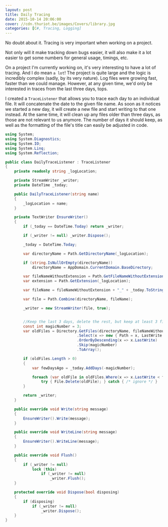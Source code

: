 ```yaml
---
layout: post
title: Daily Tracing
date: 2015-10-14 20:06:00
cover: //cdn.thuriot.be/images/Covers/library.jpg
categories: [C#, Tracing, Logging]
---
```


No doubt about it. Tracing is very important when working on a project.

Not only will it make tracking down bugs easier, it will also make it a lot easier to get some numbers for general usage, timings, etc.

On a project I'm currently working on, it's very interesting to have a lot of tracing. And I do mean `a lot`! The project is quite large and the logic is incredibly complex (sadly, by its very nature). Log files were growing fast, faster than we could manage. However, at any given time, we'd only be interested in traces from the last three days, tops.

I created a `TraceListener` that allows you to trace each day to an individual file. It will concatenate the date to the given file name. As soon as it notices we started a new day, it will create a new file and start writing to that one instead. At the same time, it will clean up any files older than three days, as those are not relevant to us anymore. The number of days it should keep, as well as the formatting of the file's title can easily be adjusted in code.

```csharp
using System;
using System.Diagnostics;
using System.IO;
using System.Linq;
using System.Reflection;

public class DailyTraceListener : TraceListener
{
    private readonly string _logLocation;

    private StreamWriter _writer;
    private DateTime _today;

    public DailyTraceListener(string name)
    {
        _logLocation = name;
    }

    private TextWriter EnsureWriter()
    {
        if (_today == DateTime.Today) return _writer;

        if (_writer != null) _writer.Dispose();

        _today = DateTime.Today;

        var directoryName = Path.GetDirectoryName(_logLocation);

        if (string.IsNullOrEmpty(directoryName))
            directoryName = AppDomain.CurrentDomain.BaseDirectory;

        var fileNameWithoutExtension = Path.GetFileNameWithoutExtension(_logLocation);
        var extension = Path.GetExtension(_logLocation);

        var fileName = fileNameWithoutExtension + "_" + _today.ToString("yyyyMMdd") + extension;

        var file = Path.Combine(directoryName, fileName);

        _writer = new StreamWriter(file, true);


        //Keep the last 3 days, delete the rest, but keep at least 3 files, even if they are older
        const int magicNumber = 3;
        var oldFiles = Directory.GetFiles(directoryName, fileNameWithoutExtension + "*" + extension)
                                .Select(x => new { Path = x, LastWrite = File.GetLastWriteTime(x) })
                                .OrderByDescending(x => x.LastWrite)
                                .Skip(magicNumber)
                                .ToArray();

        if (oldFiles.Length > 0)
        {
            var fewDaysAgo = _today.AddDays(-magicNumber);

            foreach (var oldFile in oldFiles.Where(x => x.LastWrite < fewDaysAgo).Select(x => x.Path))
                try { File.Delete(oldFile); } catch { /* ignore */ }
        }

        return _writer;
    }

    public override void Write(string message)
    {
        EnsureWriter().Write(message);
    }

    public override void WriteLine(string message)
    {
        EnsureWriter().WriteLine(message);
    }

    public override void Flush()
    {
        if (_writer != null)
            lock (this)
                if (_writer != null)
                    _writer.Flush();
    }

    protected override void Dispose(bool disposing)
    {
        if (disposing)
            if (_writer != null)
                _writer.Dispose();
    }
}
```
